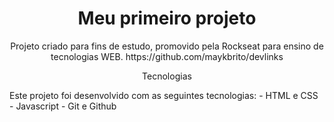 <h1 align="center"> Meu primeiro projeto </h1> 

<p align="center">
Projeto criado para fins de estudo, promovido pela Rockseat para ensino de tecnologias WEB.
https://github.com/maykbrito/devlinks
</p>

<p align="center">  Tecnologias </p>
Este projeto foi desenvolvido com as seguintes tecnologias:
 - HTML e CSS
 - Javascript
 - Git e Github
